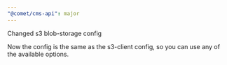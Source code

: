```yaml
---
"@comet/cms-api": major
---
```


Changed s3 blob-storage config

Now the config is the same as the s3-client config, so you can use any of the available options.
